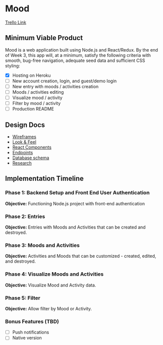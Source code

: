 # Mood
<!-- [Heroku Link](https://moodhelen.herokuapp.com/) -->
[Trello Link](https://trello.com/b/KheDq8cz/mooddiary)

## Minimum Viable Product

Mood is a web application built using Node.js and React/Redux. By the end of Week 3, this app will, at a minimum, satisfy the following criteria with smooth, bug-free navigation, adequate seed data and sufficient CSS styling: 

- [x] Hosting on Heroku
- [ ] New account creation, login, and guest/demo login
- [ ] New entry with moods / activities creation
- [ ] Moods / activities editing 
- [ ] Visualize mood / activity 
- [ ] Filter by mood / activity 
- [ ] Production README 

## Design Docs
- [Wireframes](/docs/wireframes)
- [Look & Feel](/docs/brand)
- [React Components](component-hierarchy.md)
- [Endpoints](endpoints.md)
- [Database schema](schema.md)
- [Research](research.md)

## Implementation Timeline

### Phase 1: Backend Setup and Front End User Authentication

**Objective:** Functioning Node.js project with front-end authentication

### Phase 2: Entries

**Objective:** Entries with Moods and Activities that can be created and destroyed.

### Phase 3: Moods and Activities

**Objective:** Activities and Moods that can be customized - created, edited, and destroyed.

### Phase 4: Visualize Moods and Activities

**Objective:** Visualize Mood and Activity data.

### Phase 5: Filter

**Objective:** Allow filter by Mood or Activity. 


### Bonus Features (TBD)
- [ ] Push notifications
- [ ] Native version 